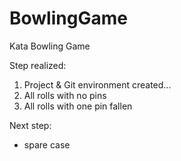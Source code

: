 # BowlingGame
Kata Bowling Game

Step realized:

1. Project & Git environment created...
2. All rolls with no pins
3. All rolls with one pin fallen

Next step: 

* spare case